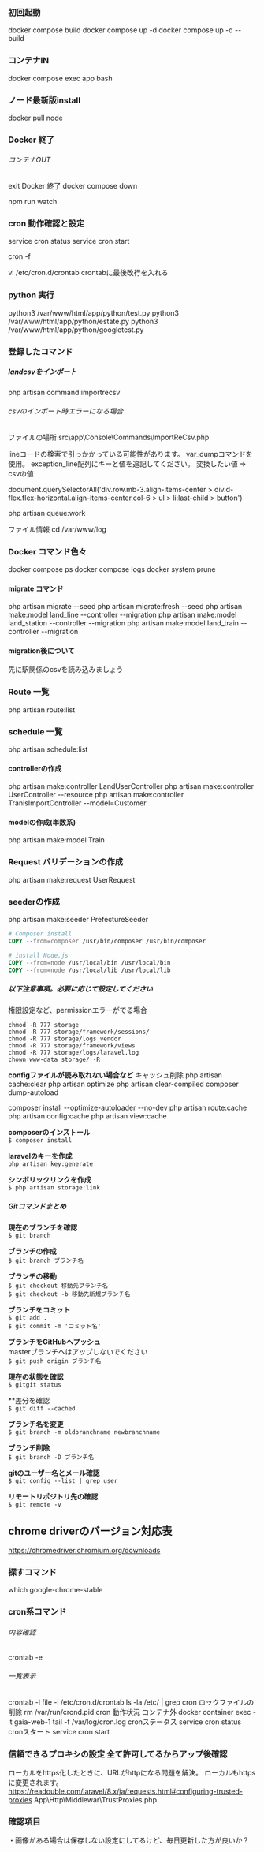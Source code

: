 ### 初回起動
docker compose build
docker compose up -d
docker compose up -d --build

### コンテナIN
docker compose exec app bash

### ノード最新版install
docker pull node

### Docker 終了
###### コンテナOUT
exit
Docker 終了
docker compose down

npm run watch


### cron 動作確認と設定
service cron status
service cron start

cron -f 

vi /etc/cron.d/crontab
crontabに最後改行を入れる

### python 実行
python3 /var/www/html/app/python/test.py
python3 /var/www/html/app/python/estate.py
python3 /var/www/html/app/python/googletest.py

### 登録したコマンド
##### landcsvをインポート
php artisan command:importrecsv

###### csvのインポート時エラーになる場合
ファイルの場所
src\app\Console\Commands\ImportReCsv.php

lineコードの検索で引っかかっている可能性があります。
var_dumpコマンドを使用。
exception_line配列にキーと値を追記してください。
変換したい値 => csvの値 

document.querySelectorAll('div.row.mb-3.align-items-center > div.d-flex.flex-horizontal.align-items-center.col-6 > ul > li:last-child > button')

php artisan queue:work

ファイル情報
cd /var/www/log


### Docker コマンド色々
docker compose ps
docker compose logs
docker system prune

#### migrate コマンド
php artisan migrate --seed
php artisan migrate:fresh --seed
php artisan make:model land_line --controller --migration
php artisan make:model land_station --controller --migration
php artisan make:model land_train --controller --migration

#### migration後について
先に駅関係のcsvを読み込みましょう

### Route 一覧
php artisan route:list

### schedule 一覧
php artisan schedule:list

#### controllerの作成
php artisan make:controller LandUserController
php artisan make:controller UserController --resource
php artisan make:controller TranisImportController --model=Customer

#### modelの作成(単数系)
php artisan make:model Train

### Request バリデーションの作成
php artisan make:request UserRequest
### seederの作成
php artisan make:seeder PrefectureSeeder

``` Dockerfile 修正
# Composer install
COPY --from=composer /usr/bin/composer /usr/bin/composer

# install Node.js
COPY --from=node /usr/local/bin /usr/local/bin
COPY --from=node /usr/local/lib /usr/local/lib
```
##### **以下注意事項。必要に応じて設定してください**
権限設定など、permissionエラーがでる場合
```
chmod -R 777 storage
chmod -R 777 storage/framework/sessions/
chmod -R 777 storage/logs vendor
chmod -R 777 storage/framework/views
chmod -R 777 storage/logs/laravel.log
chown www-data storage/ -R  
```

**configファイルが読み取れない場合など**
キャッシュ削除
php artisan cache:clear
php artisan optimize
php artisan clear-compiled
composer dump-autoload

composer install --optimize-autoloader --no-dev
php artisan route:cache
php artisan config:cache
php artisan view:cache

**composerのインストール**  
`$ composer install`

**laravelのキーを作成**  
`php artisan key:generate`

**シンボリックリンクを作成**  
`$ php artisan storage:link`

##### Gitコマンドまとめ  
**現在のブランチを確認**  
`$ git branch`

**ブランチの作成**  
`$ git branch ブランチ名`

**ブランチの移動**  
`$ git checkout 移動先ブランチ名`  
`$ git checkout -b 移動先新規ブランチ名`

**ブランチをコミット**  
`$ git add .`  
`$ git commit -m 'コミット名'`

**ブランチをGitHubへプッシュ**  
masterブランチへはアップしないでください  
`$ git push origin ブランチ名`

**現在の状態を確認**  
`$ gitgit status`

**差分を確認  
`$ git diff --cached`

**ブランチ名を変更**  
`$ git branch -m oldbranchname newbranchname`

**ブランチ削除**  
`$ git branch -D ブランチ名`

**gitのユーザー名とメール確認**  
`$ git config --list | grep user`

**リモートリポジトリ先の確認**  
`$ git remote -v`


## chrome driverのバージョン対応表
https://chromedriver.chromium.org/downloads

### 探すコマンド
which google-chrome-stable

### cron系コマンド
###### 内容確認
crontab -e
###### 一覧表示
crontab -l
file -i /etc/cron.d/crontab
ls -la /etc/ | grep cron
ロックファイルの削除
rm /var/run/crond.pid
cron 動作状況 コンテナ外
docker container exec -it gaia-web-1 tail -f /var/log/cron.log
cronステータス
service cron status
cronスタート
service cron start

### 信頼できるプロキシの設定 全て許可してるからアップ後確認
ローカルをhttps化したときに、URLがhttpになる問題を解決。
ローカルもhttpsに変更されます。
https://readouble.com/laravel/8.x/ja/requests.html#configuring-trusted-proxies
App\Http\Middlewar\TrustProxies.php

### 確認項目
・画像がある場合は保存しない設定にしてるけど、毎日更新した方が良いか？
